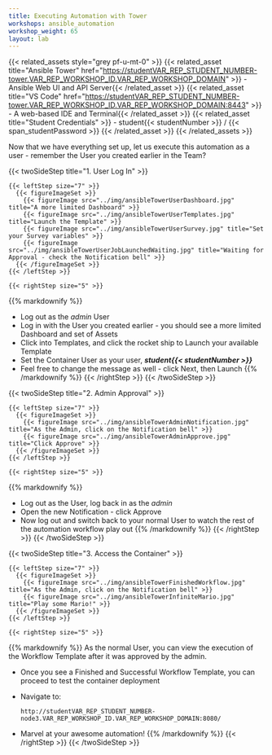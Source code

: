 ```yaml
---
title: Executing Automation with Tower
workshops: ansible_automation
workshop_weight: 65
layout: lab
---
```


{{< related_assets style="grey pf-u-mt-0" >}}
  {{< related_asset title="Ansible Tower" href="https://studentVAR_REP_STUDENT_NUMBER-tower.VAR_REP_WORKSHOP_ID.VAR_REP_WORKSHOP_DOMAIN" >}} - Ansible Web UI and API Server{{< /related_asset >}}
  {{< related_asset title="VS Code" href="https://studentVAR_REP_STUDENT_NUMBER-tower.VAR_REP_WORKSHOP_ID.VAR_REP_WORKSHOP_DOMAIN:8443" >}} - A web-based IDE and Terminal{{< /related_asset >}}
  {{< related_asset title="Student Credentials" >}} - student{{< studentNumber >}} / {{< span_studentPassword >}} {{< /related_asset >}}
{{< /related_assets >}}

Now that we have everything set up, let us execute this automation as a user - remember the User you created earlier in the Team?

{{< twoSideStep title="1. User Log In" >}}
    
    {{< leftStep size="7" >}}
      {{< figureImageSet >}}
        {{< figureImage src="../img/ansibleTowerUserDashboard.jpg" title="A more limited Dashboard" >}}
        {{< figureImage src="../img/ansibleTowerUserTemplates.jpg" title="Launch the Template" >}}
        {{< figureImage src="../img/ansibleTowerUserSurvey.jpg" title="Set your Survey variables" >}}
        {{< figureImage src="../img/ansibleTowerUserJobLaunchedWaiting.jpg" title="Waiting for Approval - check the Notification bell" >}}
      {{< /figureImageSet >}}
    {{< /leftStep >}}

    {{< rightStep size="5" >}}

{{% markdownify %}}
- Log out as the *admin* User
- Log in with the User you created earlier - you should see a more limited Dashboard and set of Assets
- Click into Templates, and click the rocket ship to Launch your available Template
- Set the Container User as your user, ***student{{< studentNumber >}}***
- Feel free to change the message as well - click Next, then Launch
{{% /markdownify %}}
    {{< /rightStep >}}
{{< /twoSideStep >}}


{{< twoSideStep title="2. Admin Approval" >}}
    
    {{< leftStep size="7" >}}
      {{< figureImageSet >}}
        {{< figureImage src="../img/ansibleTowerAdminNotification.jpg" title="As the Admin, click on the Notification bell" >}}
        {{< figureImage src="../img/ansibleTowerAdminApprove.jpg" title="Click Approve" >}}
      {{< /figureImageSet >}}
    {{< /leftStep >}}

    {{< rightStep size="5" >}}

{{% markdownify %}}
- Log out as the User, log back in as the *admin*
- Open the new Notification - click Approve
- Now log out and switch back to your normal User to watch the rest of the automation workflow play out
{{% /markdownify %}}
    {{< /rightStep >}}
{{< /twoSideStep >}}


{{< twoSideStep title="3. Access the Container" >}}
    
    {{< leftStep size="7" >}}
      {{< figureImageSet >}}
        {{< figureImage src="../img/ansibleTowerFinishedWorkflow.jpg" title="As the Admin, click on the Notification bell" >}}
        {{< figureImage src="../img/ansibleTowerInfiniteMario.jpg" title="Play some Mario!" >}}
      {{< /figureImageSet >}}
    {{< /leftStep >}}

    {{< rightStep size="5" >}}

{{% markdownify %}}
As the normal User, you can view the execution of the Workflow Template after it was approved by the admin.

- Once you see a Finished and Successful Workflow Template, you can proceed to test the container deployment
- Navigate to:

  `http://studentVAR_REP_STUDENT_NUMBER-node3.VAR_REP_WORKSHOP_ID.VAR_REP_WORKSHOP_DOMAIN:8080/`

- Marvel at your awesome automation!
{{% /markdownify %}}
    {{< /rightStep >}}
{{< /twoSideStep >}}

